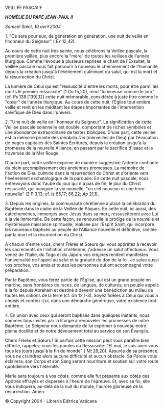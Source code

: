 VEILLÉE PASCALE

***HOMÉLIE DU PAPE JEAN-PAUL II***

*Samedi Saint, 10 avril 2004*

1\. "Ce sera pour eux, de génération en génération, une nuit de veille en l'honneur du Seigneur" ( *Ex* 12,42).

Au cours de cette nuit très sainte, nous célébrons la Veillée pascale, la première veillée, plus encore la "mère" de toutes les veillées de l'année liturgique. Comme l'évoque à plusieurs reprises le chant de l'Exsultet, la veillée pascale nous fait parcourir à nouveau le cheminement de l'humanité, depuis la création jusqu'à l'événement culminant du salut, qui est la mort et la résurrection du Christ.

La lumière de Celui qui est "ressuscité d'entre les morts, pour être parmi les morts le premier ressuscité" (1 *Co* 15,20), rend "lumineuse comme le jour" (cf. *Ps* 138 \[139\],12) cette nuit mémorable, considérée à juste titre comme le "cœur" de l'année liturgique. Au cours de cette nuit, l'Église tout entière veille et revit en les méditant les étapes importantes de l'intervention salvifique de Dieu dans l'univers.

2\. "Une nuit de veille en l'honneur du Seigneur". La signification de cette Veillée pascale solennelle est double, comportant de riches symboles et une abondance extraordinaire de textes bibliques. D'une part, cette veillée est la mémoire priante des *mirabilia Dei* (merveilles de Dieu) par l'évocation de pages capitales des Saintes Écritures, depuis la création jusqu'à la promesse de la nouvelle Alliance, en passant par le sacrifice d'Isaac et la traversée de la Mer Rouge.

D'autre part, cette veillée exprime de manière suggestive l'attente confiante du plein accomplissement des anciennes promesses. La mémoire de l'action de Dieu culmine dans la résurrection du Christ et s'oriente vers l'événement eschatologique de la parousie. En cette nuit pascale, nous entrevoyons donc l'aube du jour qui n'a pas de fin, le jour du Christ ressuscité, qui inaugure la vie nouvelle, "un ciel nouveau et une terre nouvelle" (2 P 3,13; cf. *Is* 65,17; 66,22; *Ap* 21,1).

3\. Depuis les origines, la communauté chrétienne a placé la célébration du Baptême dans le cadre de la Veillée de Pâques. En cette nuit, ici aussi, des catéchumènes, immergés avec Jésus dans sa mort, ressusciteront avec Lui à la vie immortelle. De cette façon, se renouvelle le prodige de la nouvelle et mystérieuse naissance spirituelle, réalisée par l'Esprit Saint, qui incorpore les nouveaux baptisés au peuple de l'Alliance nouvelle et définitive, scellée par la mort et la résurrection du Christ.

À chacun d'entre vous, chers Frères et Sœurs qui vous apprêtez à recevoir les sacrements de l'initiation chrétienne, j'adresse un salut affectueux. Vous venez de l'Italie, du Togo et du Japon: vos origines rendent manifestes l'universalité de l'appel au salut et la gratuité du don de la foi. Je salue aussi vos proches, vos amis et toutes les personnes qui ont accompagné votre préparation.

Par le Baptême, vous ferez partie de l'Église, qui est un grand peuple en marche, sans frontières de races, de langues, de cultures; un peuple appelé à la foi depuis Abraham et destiné à devenir une bénédiction au milieu de toutes les nations de la terre (cf. *Gn* 12,1-3). Soyez fidèles à Celui qui vous a choisis et confiez-Lui, dans une démarche généreuse, votre existence tout entière.

4\. En union avec ceux qui seront baptisés dans quelques instants, nous sommes tous invités par la liturgie à renouveler les promesses de notre Baptême. Le Seigneur nous demande de lui exprimer à nouveau notre pleine docilité et de notre dévouement total au service de son Évangile.

Chers Frères et Sœurs ! Si parfois cette mission peut vous paraître bien difficile, rappelez-vous les paroles du Ressuscité: "Et moi, je suis avec vous tous les jours jusqu'à la fin du monde" ( *Mt* 28,20). Assurés de sa présence, vous ne craindrez alors aucune difficulté et aucun obstacle. Sa Parole vous éclairera; son Corps et son Sang seront nourriture et soutien sur votre route quotidienne vers l'éternité.

Marie sera toujours à vos côtés, comme elle fut présente aux côtés des Apôtres effrayés et dispersés à l'heure de l'épreuve. Et, avec sa foi, elle vous indiquera, au-delà de la nuit du monde, l'aurore glorieuse de la résurrection. Amen.

© Copyright 2004 - Libreria Editrice Vaticana